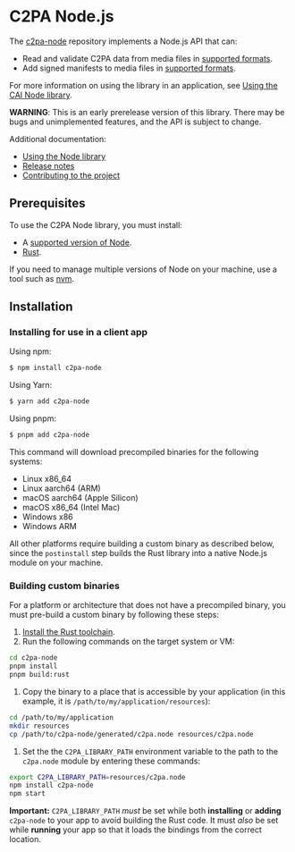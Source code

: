 # C2PA Node.js

The [c2pa-node](https://github.com/contentauth/c2pa-node) repository implements a Node.js API that can:
- Read and validate C2PA data from media files in [supported formats](docs/supported-formats.md).
- Add signed manifests to media files in [supported formats](./docs/supported-formats.md).

For more information on using the library in an application, see [Using the CAI Node library](docs/usage.md).

**WARNING**: This is an early prerelease version of this library.  There may be bugs and unimplemented features, and the API is subject to change.

<div style={{display: 'none'}}>

Additional documentation:
- [Using the Node library](docs/usage.md)
- [Release notes](docs/release-notes.md)
- [Contributing to the project](docs/project-contributions.md)

</div>

## Prerequisites

To use the C2PA Node library, you must install:
- A [supported version of Node](https://github.com/neon-bindings/neon#platform-support).
- [Rust](https://www.rust-lang.org/tools/install).

If you need to manage multiple versions of Node on your machine, use a tool such as [nvm](https://github.com/nvm-sh/nvm).

## Installation

### Installing for use in a client app

Using npm:

```sh
$ npm install c2pa-node
```

Using Yarn:

```sh
$ yarn add c2pa-node
```

Using pnpm:

```sh
$ pnpm add c2pa-node
```

This command will download precompiled binaries for the following systems:

- Linux x86_64
- Linux aarch64 (ARM)
- macOS aarch64 (Apple Silicon)
- macOS x86_64 (Intel Mac)
- Windows x86
- Windows ARM

All other platforms require building a custom binary as described below, since the `postinstall` step builds the Rust library into a native Node.js module on your machine.

### Building custom binaries

For a platform or architecture that does not have a precompiled binary, you must pre-build a custom binary by following these steps:

1. [Install the Rust toolchain](https://www.rust-lang.org/tools/install).
1. Run the following commands on the target system or VM:
  ```sh
  cd c2pa-node
  pnpm install
  pnpm build:rust
  ```
1. Copy the binary to a place that is accessible by your application (in this example, it is `/path/to/my/application/resources`):
  ```sh
  cd /path/to/my/application
  mkdir resources
  cp /path/to/c2pa-node/generated/c2pa.node resources/c2pa.node
  ```
1. Set the the `C2PA_LIBRARY_PATH` environment variable to the path to the `c2pa.node` module by entering these commands:
  ```sh
  export C2PA_LIBRARY_PATH=resources/c2pa.node
  npm install c2pa-node
  npm start
  ```

**Important:** `C2PA_LIBRARY_PATH` _must_ be set while both **installing** or **adding** `c2pa-node` to your app to avoid building the Rust code. It must _also_ be set while **running** your app so that it loads the bindings from the correct location.
